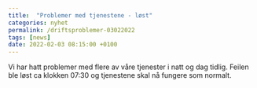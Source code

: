```yaml
---
title:  "Problemer med tjenestene - løst"
categories: nyhet
permalink: /driftsproblemer-03022022
tags: [news]
date: 2022-02-03 08:15:00 +0100
---
```

Vi har hatt problemer med flere av våre tjenester i natt og dag tidlig. Feilen ble løst ca klokken 07:30 og tjenestene skal nå fungere som normalt. 
